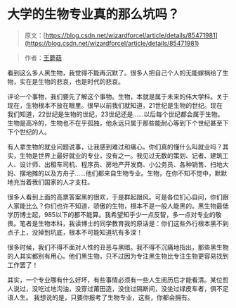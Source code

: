 # 大学的生物专业真的那么坑吗？

> 原文：[https://blog.csdn.net/wizardforcel/article/details/85471981](https://blog.csdn.net/wizardforcel/article/details/85471981)

> 作者：[王蘑菇](https://www.zhihu.com/question/26106045/answer/32733960)

看到这么多人黑生物，我觉得不能再沉默了。很多人把自己个人的无能嫁祸给了生物，实在是生物的悲哀，也是时代的悲哀。

评论一个事物，我们要先了解这个事物。生物，本就是属于未来的伟大学科。关于现在，生物根本不放在眼里。很早以前我们就知道，21世纪是生物的世纪。现在我们知道，22世纪是生物的世纪，23世纪还是……以后每个世纪都会属于生物。生物是高冷的，生物也不在乎孤独，他永远只属于那些能耐心等到下个世纪甚至下下个世纪的人。

有人拿生物的就业问题说事，让我感到难过和痛心。你们真的懂什么叫就业吗？其实，生物是世界上最好就业的专业，没有之一。我见过无数的策划、记者、建筑工人、设计师、出租车司机、程序员、房地产开发商、小公务员、各种销售、扫地大妈、摆地摊的以及方舟子……他们都来自生物专业。生物，在你不知不觉中，默默地充当着我们国家的人才支柱。

很多人看到上面的高票答案黑的很欢，于是群起跟风。可是各位扪心自问，你们跟人家能比么？你们也许不知道，骄傲的生物，根本不是一般人能黑的。黑生物最低学历博士起，985以下的都不能算。我希望知乎少一点反智，多一点对专业的敬畏。笔者是生物本科，我读博士的同学教育我的原话是：你们这些外行根本黑不到点子上，没掉到坑底，根本不可能知道坑有多深！

很多时候，我们不得不面对人性的丑恶与黑暗。我不得不沉痛地指出，那些黑生物的人其实都别有用心。他们黑生物，只不过因为专注黑生物比专注生物更容易找到工作罢了！

其实，一个专业哪有什么好坏，有些事情必须有一些人生阅历后才能看清。某位哲人说过，没吃过地沟油，没穿过莆田造，没住过隔断间，没坐过绿皮车者，俱不足语人生。 我想说的是，只要你报考了生物专业，这些，你都会拥有。